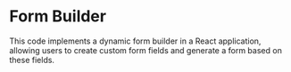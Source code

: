 # Form Builder

This code implements a dynamic form builder in a React application, allowing users to create custom form fields and generate a form based on these fields.
